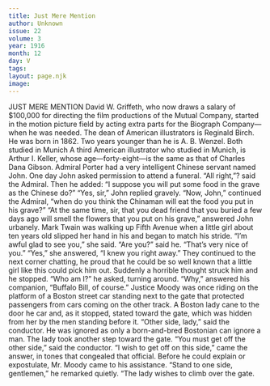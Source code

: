 ```yaml
---
title: Just Mere Mention
author: Unknown
issue: 22
volume: 3
year: 1916
month: 12
day: V
tags:
layout: page.njk
image:
---
```

JUST MERE MENTION       David W. Griffeth, who now draws a salary of $100,000 for directing the film productions of the Mutual Company, started in the motion picture field by acting extra parts for the Biograph Company—when he was needed.       The dean of American illustrators is Reginald Birch. He was born in 1862. Two years younger than he is A. B. Wenzel. Both studied in Munich A third American illustrator who studied in Munich, is Arthur I. Keller, whose age—forty-eight—is the same as that of Charles Dana Gibson.       Admiral Porter had a very intelligent Chinese servant named John. One day John asked permission to attend a funeral.    “All right,”? said the Admiral. Then he added: “I suppose you will put some food in the grave as the Chinese do?”    “Yes, sir,” John replied gravely.    “Now, John,” continued the Admiral, “when do you think the Chinaman will eat the food you put in his grave?”    “At the same time, sir, that you dead friend that you buried a few days ago will smell the flowers that you put on his grave,” answered John urbanely.       Mark Twain was walking up Fifth Avenue when a little girl about ten years old slipped her hand in his and began to match his stride.    “I’m awful glad to see you,” she said.    “Are you?” said he. “That’s very nice of you.”    “Yes,” she answered, “I knew you right away.”    They continued to the next corner chatting, he proud that he could be so well known that a little girl like this could pick him out. Suddenly a horrible thought struck him and he stopped.   “Who am I?” he asked, turning around.    “Why,” answered his companion, “Buffalo Bill, of course.”       Justice Moody was once riding on the platform of a Boston street car standing next to the gate that protected passengers from cars coming on the other track. A Boston lady cane to the door he car and, as it stopped, stated toward the gate, which was hidden from her by the men standing before it.    “Other side, lady,” said the conductor.    He was ignored as only a born-and-bred Bostonian can ignore a man. The lady took another step toward the gate.    “You must get off the other side,” said the conductor.    “I wish to get off on this side,” came the answer, in tones that congealed that official. Before he could explain or expostulate, Mr. Moody came to his assistance.    “Stand to one side, gentlemen,” he remarked quietly. “The lady wishes to climb over the gate. 


